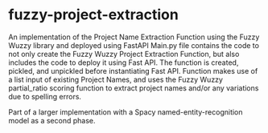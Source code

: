 # fuzzy-project-extraction
An implementation of the Project Name Extraction Function using the Fuzzy Wuzzy library and deployed using FastAPI
Main.py file contains the code to not only create the Fuzzy Wuzzy Project Extraction Function, but also includes the code to deploy it using Fast API. The function is created, pickled, and unpickled before instantiating Fast API.
Function makes use of a list input of existing Project Names, and uses the Fuzzy Wuzzy partial_ratio scoring function to extract project names and/or any variations due to spelling errors. 

Part of a larger implementation with a Spacy named-entity-recognition model as a second phase.

